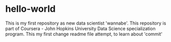 # hello-world
This is my first repository as new data scientist 'wannabe'. This repository is part of Coursera - John Hopkins University Data Science specialization program.
This my first change readme file attempt, to learn about 'commit'
